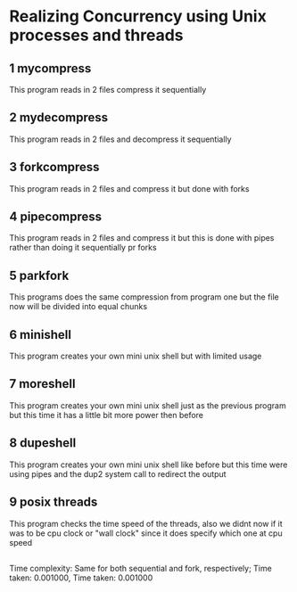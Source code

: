 # Realizing Concurrency using Unix processes and threads

## 1 mycompress
This program reads in 2 files compress it sequentially 

## 2 mydecompress
This program reads in 2 files and decompress it sequentially

## 3 forkcompress
This program reads in 2 files and compress it but done with forks 

## 4 pipecompress
This program reads in 2 files and compress it  but  this is done with pipes rather than doing it sequentially pr forks

## 5 parkfork
This programs does the same compression from program one but the file now will be divided into equal chunks

## 6 minishell
This program creates your own mini unix shell but with limited usage


## 7 moreshell
This program creates your own mini unix shell just as the previous program but this time it has
a little bit more power then before 


## 8 dupeshell
This program creates your own mini unix shell like before but this time were using pipes and  the dup2 system call to redirect the output 


## 9 posix threads
This program checks the time speed of the threads,  also we didnt now if it was to be cpu clock or "wall clock" since it does specify which one 
at cpu speed 

##

Time complexity:
Same for both sequential and fork, respectively;
Time taken: 0.001000, 
Time taken: 0.001000

